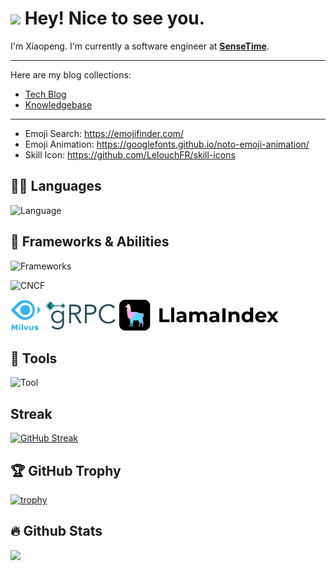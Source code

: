 
# <img src="https://fonts.gstatic.com/s/e/notoemoji/latest/1f60e/512.gif" width="30"/> Hey! Nice to see you.
<!--  <img src="https://emojis.slackmojis.com/emojis/images/1531849430/4246/blob-sunglasses.gif?1531849430" width="30"/> Hey! Nice to see you.-->

I'm Xiaopeng. I'm currently a software engineer at <strong><a href="https://www.sensetime.com/">SenseTime</a></strong>.

<hr>

Here are my blog collections:
- [Tech Blog](http://simonwei97.github.io/hugo-blog)
- [Knowledgebase](https://simonwei97.github.io/knowledgebase/)

<hr>

- Emoji Search: https://emojifinder.com/
- Emoji Animation: https://googlefonts.github.io/noto-emoji-animation/
- Skill Icon: https://github.com/LelouchFR/skill-icons

## 🧑‍💻️ Languages 

![Language](https://go-skill-icons.vercel.app/api/icons?i=go,py,latex,md&theme=dark)

## 🚀 Frameworks & Abilities

![Frameworks](https://go-skill-icons.vercel.app/api/icons?i=mysql,tidb,redis,kafka,prometheus,grafana,pytorch,fastapi,langchain&theme=dark)  

![CNCF](https://go-skill-icons.vercel.app/api/icons?i=docker,kubernetes,helm&theme=dark)  

<p> 
  <img src="icons/milvus-stacked-color.svg" alt="Milvus" height="50" />
  <img src="icons/grpc-logo.svg" alt="gRPC" height="50" />
  <img src="icons/LlamaIndex.svg" alt="LlamaIndex" height="50" />&nbsp&nbsp
</p>

<!-- <img src="https://raw.githubusercontent.com/langchain-ai/.github/main/profile/logo-dark.svg#gh-light-mode-only" alt="LangChain AI" height="50" />&nbsp&nbsp-->


## 🔨 Tools 

![Tool](https://go-skill-icons.vercel.app/api/icons?i=git,vscode,ollama,notion,postman,bash,vim,apple,linux&theme=dark)

## Streak

[![GitHub Streak](https://streak-stats.demolab.com/?user=simonwei97)](https://git.io/streak-stats)

## 🏆 GitHub Trophy

[![trophy](https://github-profile-trophy.vercel.app/?username=simonwei97&theme=onedark&margin-w=5&margin-h=5)](https://github.com/ryo-ma/github-profile-trophy)

## 🔥 Github Stats

<div>
  <img height="165" align="left" src="https://github-readme-stats.vercel.app/api?username=simonwei97&show_icons=true&theme=gotham&count_private=true" />
<!--   <img src="https://github-readme-stats.vercel.app/api/top-langs/?username=simonwei97&layout=compact&show_icons=true&theme=gotham" /> -->
</div>

<!--![simonwei97's GitHub stats](https://github-readme-stats.vercel.app/api?username=simonwei97&show_icons=true&show=reviews,discussions_started,discussions_answered,prs_merged,prs_merged_percentage)-->

<!--![simonwei97's WakaTime stats](https://github-readme-stats.vercel.app/api/wakatime?username=simonwei97) -->
